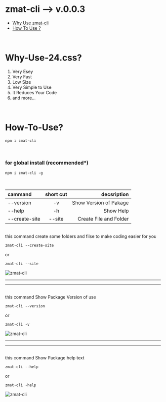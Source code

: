 # zmat-cli --> v.0.0.3

- [Why Use zmat-cli](#Why-Use-zmat-cli)
- [How To Use ?](#How-To-Use)
<br>

# Why-Use-24.css?

1. Very Esey
2. Very Fast
3. Low Size
4. Very Simple to Use
5. It Reduces Your Code
6. and more...
<br>

# How-To-Use?

```CONSOLE
npm i zmat-cli
```
<br>

### for global install (recommended*)

```CONSOLE
npm i zmat-cli -g
```
<br>

| cammand       | short cut | decsription            |
|:--------------|:---------:|-----------------------:|
| --version     | -v        | Show Version of Pakage |
| --help        | -h        | Show Help              |
| --create-site | --site    | Create File and Folder |

<br>
this command create some folders and filse to make coding easier for you

```CONSOLE
zmat-cli --create-site
```
or
```CONSOLE
zmat-cli --site
```
<img src="https://blokchainology.com/zmat-cli/zmat-cli-site.png" alt="zmat-cli" />
<hr><hr>
<br>
this command Show Package Version of use

```CONSOLE
zmat-cli --version
```
or
```CONSOLE
zmat-cli -v
```
<img src="https://blokchainology.com/zmat-cli/zmat-cli-v.png" alt="zmat-cli" />
<hr><Hr>
<br>
this command Show Package help text

```CONSOLE
zmat-cli --help
```
or
```CONSOLE
zmat-cli -help
```
<img src="https://blokchainology.com/zmat-cli/zmat-cli-help.png" alt="zmat-cli" />
